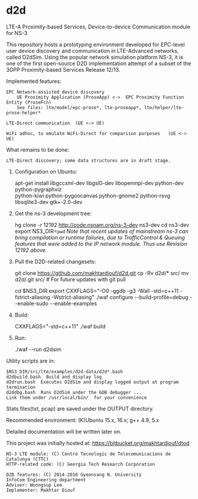 # d2d
LTE-A Proximity-based Services, Device-to-device Communication module for NS-3

This repository hosts a prototyping environment developed for EPC-level user device
discovery and communication in LTE-Advanced networks, called D2dSim. Using the popular network simulation platform NS-3, it is one of the first open-source D2D implementation attempt of a subset of the 3GPP Proximity-based Services Release 12/13.

Implemented features:

    EPC Network-assisted device discovery
        UE Proximity Application (ProseApp) <->  EPC Proximity Function Entity (ProseFcn)
        See files: lte/model/epc-prose*, lte-proseapp*, lte/helper/lte-prose-helper*

    LTE-Direct communication  (UE <-> UE)

    WiFi adhoc, to emulate WiFi-Direct for comparison purposes   (UE <-> UE) 

What remains to be done:

    LTE-Direct discovery; some data structures are in draft stage.

 
1. Configuration on Ubuntu:

    apt-get install libgccxml-dev libgsl0-dev libopenmpi-dev python-dev python-pygraphviz \
    python-kiwi python-pygoocanvas python-gnome2 python-rsvg libsqlite3-dev gtk+-2.0-dev

2. Get the ns-3 development tree:

    hg clone -r 12192 http://code.nsnam.org/ns-3-dev ns3-dev
    cd ns3-dev
    export NS3_DIR=`pwd`
    *Note that recent updates of mainstream ns-3 can bring compilation or runtime failures, due to TrafficControl & Queuing features that were added to the IP network module. Thus use Revision 12192 above.*

3. Pull the D2D-related changesets:

    git clone https://github.com/makhtardiouf/d2d.git
    cp -Rv d2d/* src/
    mv d2d/.git src/      # For future updates with git pull

    cd $NS3_DIR
    export CXXFLAGS="-O0 -ggdb -g3 -Wall -std=c++11 -fstrict-aliasing -Wstrict-aliasing"
    ./waf configure --build-profile=debug --enable-sudo --enable-examples

4. Build:

    CXXFLAGS="-std=c++11" ./waf build   

5. Run:

    ./waf --run d2dsim

Utility scripts are in:

    $NS3_DIR/src/lte/examples/d2d-data/d2d*.bash
    d2dbuild.bash  Build and display log
    d2drun.bash  Executes D2dSim and display logged output at program termination
    d2ddbg.bash  Runs D2dSim under the GDB debugger ...
    Link them under /usr/local/bin/  for your convenience 
    

Stats files(txt, pcap) are saved under the OUTPUT directory.

Recommended environment: (K)Ubuntu 15.x, 16.x; g++ 4.9, 5.x

Detailed documentation will be written later on.

This project was initially hosted at: https://bitbucket.org/makhtardiouf/dtod

    NS-3 LTE module: (C) Centre Tecnologic de Telecomunicacions de Catalunya (CTTC)
    HTTP-related code: (C) Georgia Tech Research Corporation

    D2D features: (C) 2014-2016 Gyeonsang N. University
    InfoCom Engineering department
    Adviser: Woongsup Lee
    Implementer: Makhtar Diouf

